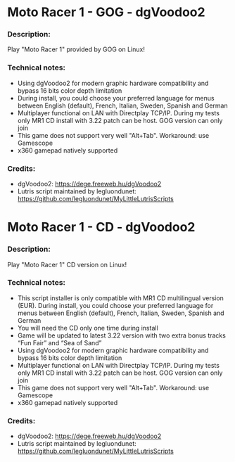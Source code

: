 # Moto Racer 1 - GOG - dgVoodoo2
### Description:
Play "Moto Racer 1" provided by GOG on Linux!
### Technical notes:
- Using dgVoodoo2 for modern graphic hardware compatibility and bypass 16 bits color depth limitation
- During install, you could choose your preferred language for menus between English (default), French, Italian, Sweden, Spanish and German
- Multiplayer functional on LAN with Directplay TCP/IP. During my tests only MR1 CD install with 3.22 patch can be host. GOG version can only join
- This game does not support very well "Alt+Tab". Workaround: use Gamescope
- x360 gamepad natively supported
### Credits:
- dgVoodoo2: https://dege.freeweb.hu/dgVoodoo2
- Lutris script maintained by legluondunet: https://github.com/legluondunet/MyLittleLutrisScripts

# Moto Racer 1 - CD - dgVoodoo2
### Description:
Play "Moto Racer 1" CD version on Linux!
### Technical notes:
- This script installer is only compatible with MR1 CD multilingual version (EUR). During install, you could choose your preferred language for menus between English (default), French, Italian, Sweden, Spanish and German
- You will need the CD only one time during install
- Game will be updated to latest 3.22 version with two extra bonus tracks “Fun Fair” and “Sea of Sand”
- Using dgVoodoo2 for modern graphic hardware compatibility and bypass 16 bits color depth limitation
- Multiplayer functional on LAN with Directplay TCP/IP. During my tests only MR1 CD install with 3.22 patch can be host. GOG version can only join
- This game does not support very well "Alt+Tab". Workaround: use Gamescope
- x360 gamepad natively supported
### Credits:
- dgVoodoo2: https://dege.freeweb.hu/dgVoodoo2
- Lutris script maintained by legluondunet: https://github.com/legluondunet/MyLittleLutrisScripts
